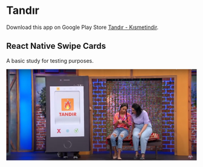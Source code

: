 # Tandır

Download this app on Google Play Store <a href="https://play.google.com/store/apps/details?id=com.piyanos.tandir">Tandır - Kısmetindir</a>.

## React Native Swipe Cards

A basic study for testing purposes.

<center>
	<a title="Kısmetindir (84.Bölüm) - Çok Güzel Hareketler 2" href="https://www.youtube.com/watch?v=uvbU_1fXh60&t=214s" rel="nofollow">
		<img src="https://github.com/ferdiozer/tandir/blob/main/assets/images/tandir-cover.jpg" alt="Tinder Swipe Cards-Kısmetindir"></a>
</center>

